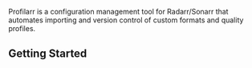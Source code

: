Profilarr is a configuration management tool for Radarr/Sonarr that automates importing and version control of custom formats and quality profiles.

## Getting Started

